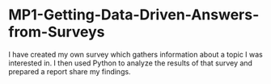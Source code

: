# MP1-Getting-Data-Driven-Answers-from-Surveys
I have created my own survey which gathers information about a topic I was interested in. I then used Python to analyze the results of that survey and prepared a report share my findings.
